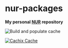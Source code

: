# nur-packages

**My personal [NUR](https://github.com/nix-community/NUR) repository**

![Build and populate cache](https://github.com/12Boti/nur-packages/workflows/Build%20and%20populate%20cache/badge.svg)

[![Cachix Cache](https://img.shields.io/badge/cachix-12Boti-blue.svg)](https://12Boti.cachix.org)

